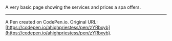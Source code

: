 # 

A very basic page showing the services and prices a spa offers. 

--------------------------------------------------------------------------------------------------------------------------------------------

A Pen created on CodePen.io. Original URL: [https://codepen.io/ahighpriestess/pen/zYRbxyb](https://codepen.io/ahighpriestess/pen/zYRbxyb).

